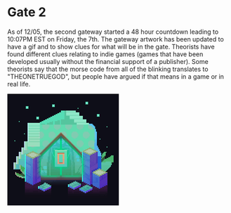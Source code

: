 # Gate 2

As of 12/05, the second gateway started a 48 hour countdown leading to 10:07PM EST on Friday, the 7th. The gateway artwork has been updated to have a gif and to show clues for what will be in the gate. Theorists have found different clues relating to indie games (games that have been developed usually without the financial support of a publisher). Some theorists say that the morse code from all of the blinking translates to "THEONETRUEGOD", but people have argued if that means in a game or in real life.

![](./assets/2.d.g0.gate2icon_closed_w900lt9QxCOtIyEBRx8sKwtZ6ZJ9TQNsxo5hEkrD.gif)
